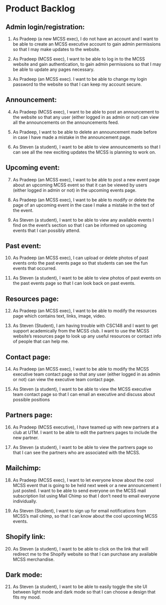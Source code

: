 # Product Backlog

## Admin login/registration:

1. As Pradeep (a new MCSS exec), I do not have an account and I want to be able to create an MCSS executive account to gain admin permissions so that I may make updates to the website.

2. As Pradeep (MCSS exec),  I want to be able to log in to the MCSS website and gain authentication, to gain admin permissions so that I may be able to update any pages necessary.

3. As Pradeep (an MCSS exec). I want to be able to change my login password to the website so that I can keep my account secure.

## Announcement:

4. As Pradeep (MCSS exec), I want to be able to post an announcement to the website so that any user (either logged in as admin or not) can view all the announcements on the announcements feed.

5. As Pradeep, I want to be able to delete an announcement made before in case I have made a mistake in the announcement page.

6. As Steven (a student), I want to be able to view announcements so that I can see all the new exciting updates the MCSS is planning to work on.

## Upcoming event:

7. As Pradeep (an MCSS exec), I want to be able to post a new event page about an upcoming MCSS event so that it can be viewed by users (either logged in admin or not) in the upcoming events page. 

8. As Pradeep (an MCSS exec), I want to be able to modify or delete the page of an upcoming event in the case I make a mistake in the text of the event.

9. As Steven (a student), I want to be able to view any available events I find on the event’s section so that I can be informed on upcoming events that I can possibly attend.


## Past event:

10. As Pradeep (an MCSS exec), I can upload or delete photos of past events onto the past events page so that students can see the fun events that occurred.

11. As Steven (a student), I want to be able to view photos of past events on the past events page so that I can look back on past events.

## Resources page:

12. As Pradeep (an MCSS exec), I want to be able to modify the resources page which contains text, links, image, video.

13. As Steven (Student), I am having trouble with CSC148 and I want to get support academically from the MCSS club. I want to use the MCSS website’s resources page to look up any useful resources or contact info of people that can help me.

## Contact page:

14. As Pradeep (an MCSS exec), I want to be able to modify the MCSS executive team contact page so that any user (either logged in as admin or not) can view the executive team contact page.

15. As Steven (a student), I want to be able to view the MCSS executive team contact page so that I can email an executive and discuss about possible positions

##  Partners page:

16. As Pradeep (MCSS executive), I have teamed up with new partners at a club at UTM. I want to be able to edit the partners pages to include the new partner.

17. As Steven (a student), I want to be able to view the partners page so that I can see the partners who are associated with the MCSS.



## Mailchimp:

18. As Pradeep (MCSS exec), I want to let everyone know about the cool MCSS event that is going to be held next week or a new announcement I just posted. I want to be able to send everyone on the MCSS mail subscription list using Mail Chimp so that I don’t need to email everyone individually.

19. As Steven (Student), I want to sign up for email notifications from MCSS’s mail chimp, so that I can know about the cool upcoming MCSS events.

## Shopify link:

20. As Steven (a student), I want to be able to click on the link that will redirect me to the Shopify website so that I can purchase any available MCSS merchandise. 

## Dark mode:

21. As Steven (a student), I want to be able to easily toggle the site UI  between light mode and dark mode so that I can choose a design that fits my mood.


